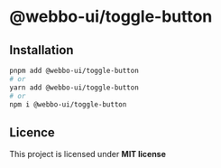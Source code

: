 # @webbo-ui/toggle-button



## Installation

```bash
pnpm add @webbo-ui/toggle-button
# or
yarn add @webbo-ui/toggle-button
# or
npm i @webbo-ui/toggle-button
```

## Licence

This project is licensed under **MIT license**